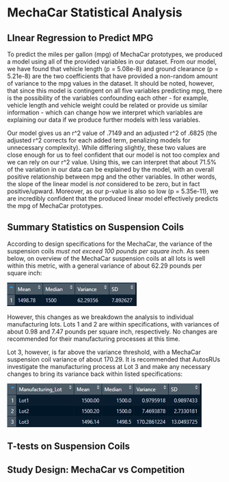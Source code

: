 # MechaCar Statistical Analysis


## LInear Regression to Predict MPG

To predict the miles per gallon (mpg) of MechaCar prototypes, we produced a model using all of the provided variables in our dataset. From our model, we have found that vehicle length (p = 5.08e-8) and ground clearance (p = 5.21e-8) are the two coefficients that have provided a non-random amount of variance to the mpg values in the dataset. It should be noted, however, that since this model is contingent on all five variables predicting mpg, there is the possibility of the variables confounding each other - for example, vehicle length and vehicle weight could be related or provide us similar information - which can change how we interpret which variables are explaining our data if we produce further models with less variables.

Our model gives us an r^2 value of .7149 and an adjusted r^2 of .6825 (the adjusted r^2 corrects for each added term, penalizing models for unnecessary complexity). While differing slightly, these two values are close enough for us to feel confident that our model is not too complex and we can rely on our r^2 value. Using this, we can interpret that about 71.5% of the variation in our data can be explained by the model, with an overall positive relationship between mpg and the other variables. In other words, the slope of the linear model is _not_ considered to be zero, but in fact positive/upward. Moreover, as our p-value is also so low (p = 5.35e-11), we are incredibly confident that the produced linear model effectively predicts the mpg of MechaCar prototypes.


## Summary Statistics on Suspension Coils

According to design specifications for the MechaCar, the variance of the suspension coils _must not exceed 100 pounds per square inch_. As seen below, on overview of the MechaCar suspension coils at all lots is well within this metric, with a general variance of about 62.29 pounds per square inch:

![Summary of All Suspension Coil PSI](Images/total_summary.PNG)

However, this changes as we breakdown the analysis to individual manufacturing lots. Lots 1 and 2 are within specifications, with variances of about 0.98 and 7.47 pounds per square inch, respectively. No changes are recommended for their manufacturing processes at this time.

Lot 3, however, is far above the variance threshold, with a MechaCar suspension coil variance of about 170.29. It is recommended that AutosRUs investigate the manufacturing process at Lot 3 and make any necessary changes to bring its variance back within listed specifications:

![Summary of Suspension Coil PSI by Manufacturing Lot](Images/lot_summary.PNG)


## T-tests on Suspension Coils



## Study Design: MechaCar vs Competition
